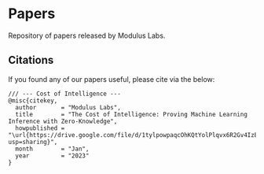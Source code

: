 # Papers
Repository of papers released by Modulus Labs.

## Citations
If you found any of our papers useful, please cite via the below:
```
/// --- Cost of Intelligence ---
@misc{citekey,
  author       = "Modulus Labs",
  title        = "The Cost of Intelligence: Proving Machine Learning Inference with Zero-Knowledge",
  howpublished = "\url{https://drive.google.com/file/d/1tylpowpaqcOhKQtYolPlqvx6R2Gv4IzE/view?usp=sharing}",
  month        = "Jan",
  year         = "2023"
}
```
